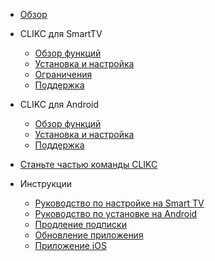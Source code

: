 * [Обзор](/)

* CLIKC для SmartTV  
  * [Обзор функций](overview_tv.md)
  * [Установка и настройка](install_on_TV.md)
  * [Ограничения](limitations_tv.md)
  * [Поддержка](support.md)

* CLIKC для Android
  * [Обзор функций](overview_android.md)
  * [Установка и настройка](install_android.md)
  * [Поддержка](support.md)

* [Станьте частью команды CLIKC](join.md)

* Инструкции
  * [Руководство по настройке на Smart TV](install_tv.md)
  * [Руководство по установке на Android](install_android.md)
  * [Продление подписки](renewal.md)
  * [Обновление приложения](update.md)
  * [Приложение iOS](limitations_ios.md)
